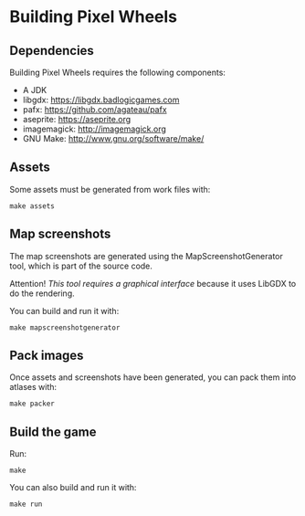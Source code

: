 # Building Pixel Wheels

## Dependencies

Building Pixel Wheels requires the following components:

- A JDK
- libgdx: <https://libgdx.badlogicgames.com>
- pafx: <https://github.com/agateau/pafx>
- aseprite: <https://aseprite.org>
- imagemagick: <http://imagemagick.org>
- GNU Make: <http://www.gnu.org/software/make/>

## Assets

Some assets must be generated from work files with:

    make assets

## Map screenshots

The map screenshots are generated using the MapScreenshotGenerator tool, which
is part of the source code.

Attention! *This tool requires a graphical interface* because it uses LibGDX
to do the rendering.

You can build and run it with:

    make mapscreenshotgenerator

## Pack images

Once assets and screenshots have been generated, you can pack them into atlases
with:

    make packer

## Build the game

Run:

    make

You can also build and run it with:

    make run
